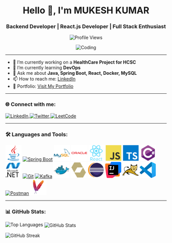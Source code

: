 <h1 align="center">Hello 👋, I'm MUKESH KUMAR</h1>
<h3 align="center">Backend Developer | React.js Developer | Full Stack Enthusiast</h3>

<p align="center">
  <img src="https://komarev.com/ghpvc/?username=mukesh8945&label=Profile%20views&color=0e75b6&style=flat" alt="Profile Views" />
</p>

<p align="center">
  <img src="https://media1.tenor.com/m/bgjttZOc9_IAAAAC/java.gif" alt="Coding" width="1000" height="300" />
</p>

---

- 🔭 I’m currently working on a **HealthCare Project for HCSC**
- 🌱 I’m currently learning **DevOps**
- 💬 Ask me about **Java, Spring Boot, React, Docker, MySQL**
- 📫 How to reach me: [LinkedIn](https://www.linkedin.com/in/mukesh-kumar-455a07236/)
- 📄 Portfolio: [Visit My Portfolio](https://portfolio-mk28.vercel.app/)

---

<h3 align="left">🌐 Connect with me:</h3>

<p align="left">
  <a href="https://www.linkedin.com/in/mukesh-kumar-455a07236/" target="blank">
    <img align="center" src="https://raw.githubusercontent.com/rahuldkjain/github-profile-readme-generator/master/src/images/icons/Social/linked-in-alt.svg" alt="LinkedIn" height="40" width="40" />
  </a>
  <a href="https://x.com/mukesh__0302" target="blank">
    <img align="center" src="https://raw.githubusercontent.com/rahuldkjain/github-profile-readme-generator/master/src/images/icons/Social/twitter.svg" alt="Twitter" height="40" width="40" />
  </a>
  <a href="https://leetcode.com/u/muk802211/" target="blank">
    <img align="center" src="https://raw.githubusercontent.com/rahuldkjain/github-profile-readme-generator/master/src/images/icons/Social/leet-code.svg" alt="LeetCode" height="40" width="40" />
  </a>
</p>

---

<h3 align="left">🛠️ Languages and Tools:</h3>

<p align="left">
  <a href="https://www.java.com"><img src="https://raw.githubusercontent.com/devicons/devicon/master/icons/java/java-original.svg" alt="Java" width="50" height="50"/></a>
  <a href="https://spring.io/projects/spring-boot"><img src="https://www.vectorlogo.zone/logos/springio/springio-icon.svg" alt="Spring Boot" width="50" height="50"/></a>
  <a href="https://www.mysql.com/"><img src="https://raw.githubusercontent.com/devicons/devicon/master/icons/mysql/mysql-original-wordmark.svg" alt="MySQL" width="50" height="50"/></a>
  <a href="https://www.oracle.com/"><img src="https://raw.githubusercontent.com/devicons/devicon/master/icons/oracle/oracle-original.svg" alt="Oracle DB" width="50" height="50"/></a>
  <a href="https://reactjs.org"><img src="https://raw.githubusercontent.com/devicons/devicon/master/icons/react/react-original-wordmark.svg" alt="React" width="50" height="50"/></a>
  <a href="https://developer.mozilla.org/en-US/docs/Web/JavaScript"><img src="https://raw.githubusercontent.com/devicons/devicon/master/icons/javascript/javascript-original.svg" alt="JavaScript" width="50" height="50"/></a>
  <a href="https://www.typescriptlang.org"><img src="https://raw.githubusercontent.com/devicons/devicon/master/icons/typescript/typescript-original.svg" alt="TypeScript" width="50" height="50"/></a>
  <a href="https://www.w3schools.com/cs/"><img src="https://raw.githubusercontent.com/devicons/devicon/master/icons/csharp/csharp-original.svg" alt="C#" width="50" height="50"/></a>
  <a href="https://dotnet.microsoft.com/"><img src="https://raw.githubusercontent.com/devicons/devicon/master/icons/dot-net/dot-net-original-wordmark.svg" alt=".NET" width="50" height="50"/></a>
  <a href="https://git-scm.com/"><img src="https://www.vectorlogo.zone/logos/git-scm/git-scm-icon.svg" alt="Git" width="50" height="50"/></a>
  <a href="https://kafka.apache.org/"><img src="https://www.vectorlogo.zone/logos/apache_kafka/apache_kafka-icon.svg" alt="Kafka" width="50" height="50"/></a>
  <a href="https://www.docker.com/"><img src="https://raw.githubusercontent.com/devicons/devicon/master/icons/docker/docker-original.svg" alt="Docker" width="50" height="50"/></a>
  <a href="https://hibernate.org/"><img src="https://raw.githubusercontent.com/devicons/devicon/master/icons/hibernate/hibernate-plain.svg" alt="Hibernate" width="50" height="50"/></a>
  <a href="https://www.eclipse.org/"><img src="https://raw.githubusercontent.com/devicons/devicon/master/icons/eclipse/eclipse-original.svg" alt="Eclipse" width="50" height="50"/></a>
  <a href="https://www.jetbrains.com/idea/"><img src="https://raw.githubusercontent.com/devicons/devicon/master/icons/intellij/intellij-original.svg" alt="IntelliJ" width="50" height="50"/></a>
  <a href="https://tomcat.apache.org/"><img src="https://raw.githubusercontent.com/devicons/devicon/master/icons/tomcat/tomcat-original.svg" alt="Tomcat" width="50" height="50"/></a>
  <a href="https://code.visualstudio.com/"><img src="https://raw.githubusercontent.com/devicons/devicon/master/icons/vscode/vscode-original.svg" alt="VS Code" width="50" height="50"/></a>
  <a href="https://www.postman.com/"><img src="https://seeklogo.com/images/P/postman-logo-0087CA0D15-seeklogo.com.png" alt="Postman" width="50" height="50"/></a>
  <a href="https://maven.apache.org/"><img src="https://raw.githubusercontent.com/devicons/devicon/master/icons/maven/maven-original.svg" alt="Maven" width="50" height="50"/></a>
</p>

---

<h3>📊 GitHub Stats:</h3>

<p>
  <img align="left" src="https://github-readme-stats.vercel.app/api/top-langs?username=mukesh8945&show_icons=true&locale=en&layout=compact" alt="Top Languages" />
</p>

<p>&nbsp;<img align="center" src="https://github-readme-stats.vercel.app/api?username=mukesh8945&show_icons=true&locale=en" alt="GitHub Stats" /></p>

<p><img align="center" src="https://github-readme-streak-stats.herokuapp.com/?user=mukesh8945&" alt="GitHub Streak" /></p>

